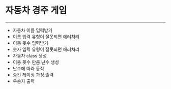 # 자동차 경주 게임
---
* 자동차 이름 입력받기
* 이름 입력 유형이 잘못되면 에러처리
* 이동 횟수 입력받기
* 숫자 입력 유형이 잘못되면 에러처리
* 자동차 class 생성
* 이동 횟수 만큼 난수 생성
* 난수에 따라 동작
* 중간 레이싱 과정 출력
* 우승자 출력

